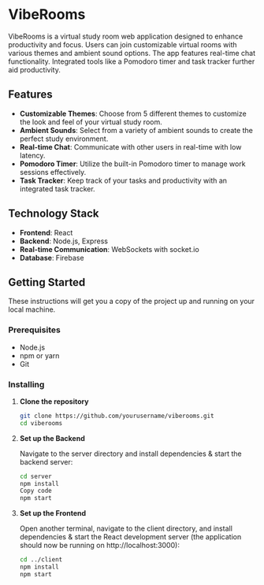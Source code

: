 # VibeRooms

VibeRooms is a virtual study room web application designed to enhance productivity and focus. Users can join customizable virtual rooms with various themes and ambient sound options. The app features real-time chat functionality. Integrated tools like a Pomodoro timer and task tracker further aid productivity.

## Features

- **Customizable Themes**: Choose from 5 different themes to customize the look and feel of your virtual study room.
- **Ambient Sounds**: Select from a variety of ambient sounds to create the perfect study environment.
- **Real-time Chat**: Communicate with other users in real-time with low latency.
- **Pomodoro Timer**: Utilize the built-in Pomodoro timer to manage work sessions effectively.
- **Task Tracker**: Keep track of your tasks and productivity with an integrated task tracker.

## Technology Stack

- **Frontend**: React
- **Backend**: Node.js, Express
- **Real-time Communication**: WebSockets with socket.io
- **Database**: Firebase

## Getting Started

These instructions will get you a copy of the project up and running on your local machine.

### Prerequisites

- Node.js
- npm or yarn
- Git

### Installing

1. **Clone the repository**

   ```bash
   git clone https://github.com/yourusername/viberooms.git
   cd viberooms

2. **Set up the Backend**

   Navigate to the server directory and install dependencies & start the backend server:

   ```bash
   cd server
   npm install
   Copy code
   npm start

3. **Set up the Frontend**

   Open another terminal, navigate to the client directory, and install dependencies & start the React development server (the application should now be running on http://localhost:3000):

   ```bash
   cd ../client
   npm install
   npm start
